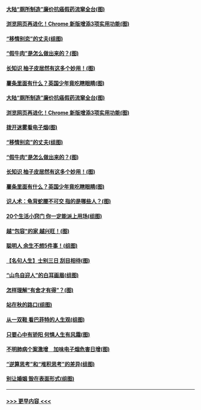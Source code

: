#### [大陆“厕所制造”廉价抗癌假药流窜全台(图)](../pages/p8/907723.md?t=09180811) 
#### [浏览网页再进化！Chrome 新版增添3项实用功能(图)](../pages/p8/907714.md?t=09180811) 
#### [“移情别恋”的丈夫(组图)](../pages/p8/907644.md?t=09180811) 
#### [“假牛肉”是怎么做出来的？(图)](../pages/p8/907668.md?t=09180811) 
#### [长知识 柚子皮居然有这多个妙用！(图)](../pages/p8/907425.md?t=09180811) 
#### [薯条里面有什么？英国少年竟吃瞎眼睛(图)](../pages/p8/907381.md?t=09180811) 
#### [大陆“厕所制造”廉价抗癌假药流窜全台(图)](../pages/p8/907723.md?t=09180811) 
#### [浏览网页再进化！Chrome 新版增添3项实用功能(图)](../pages/p8/907714.md?t=09180811) 
#### [拨开迷雾看电子烟(图)](../pages/p8/907427.md?t=09180811) 
#### [“移情别恋”的丈夫(组图)](../pages/p8/907644.md?t=09180811) 
#### [“假牛肉”是怎么做出来的？(图)](../pages/p8/907668.md?t=09180811) 
#### [长知识 柚子皮居然有这多个妙用！(图)](../pages/p8/907425.md?t=09180811) 
#### [薯条里面有什么？英国少年竟吃瞎眼睛(图)](../pages/p8/907381.md?t=09180811) 
#### [识人术：龟背蛇腰不可交 指的是哪些人？(图)](../pages/p8/907503.md?t=09180811) 
#### [20个生活小窍门 你一定能派上用场(组图)](../pages/p8/907510.md?t=09180811) 
#### [越“包容”的家 越兴旺！(图)](../pages/p8/907328.md?t=09180811) 
#### [聪明人 余生不想5件事！(组图)](../pages/p8/907364.md?t=09180811) 
#### [【名句人生】士别三日 刮目相待(图)](../pages/p8/906988.md?t=09180811) 
#### [“山鸟自迎人”的白耳画眉(组图)](../pages/p8/907332.md?t=09180811) 
#### [怎样理解“有舍才有得”？(图)](../pages/p8/906872.md?t=09180811) 
#### [站在秋的路口(组图)](../pages/p8/906914.md?t=09180811) 
#### [从一双鞋 看巴菲特的人生观(组图)](../pages/p8/907311.md?t=09180811) 
#### [只要心中有骄阳 何惧人生有风霜(图)](../pages/p8/907320.md?t=09180811) 
#### [不明肺病个案激增　加味电子烟危害日增(图)](../pages/p8/907307.md?t=09180811) 
#### [“逆算思考”和“堆积思考”的差异(组图)](../pages/p8/907229.md?t=09180811) 
#### [别让婚姻 毁在表面形式(组图)](../pages/p8/907118.md?t=09180811) 

----
#### [ >>> 更早内容 <<< ](../indexes/p8-earlier.md)
